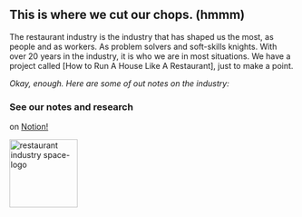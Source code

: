 ## This is where we **cut our chops**. (hmmm) 

The restaurant industry is the industry that has shaped us the most, as people and as workers. As problem solvers and soft-skills knights. With over 20 years in the industry, it is who we are in most situations. We have a project called [How to Run A House Like A Restaurant], just to make a point. 

*Okay, enough. Here are some of out notes on the industry:*

### See our notes and research

on [Notion!](https://www.notion.so/theindustrydirect/e9280362641d4bcb8e7ff3d1a92f4bc8?v=10a88e2fa8624426bc355b3842b32592)


<img src="https://theindustrydirect.com/_assets/_img/TheIndustryDirect-Restaurant.IndustryI_space-icon.png" alt="restaurant industry space-logo" style="width:120px;height:120px;"> 